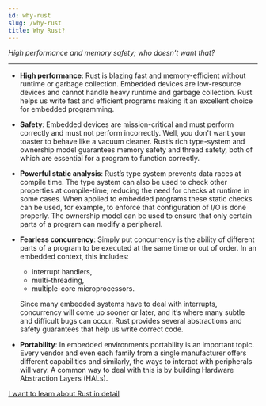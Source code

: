 ```yaml
---
id: why-rust
slug: /why-rust
title: Why Rust?
---
```


_High performance and memory safety; who doesn't want that?_

----

* **High performance**: Rust is blazing fast and memory-efficient without runtime or garbage collection. Embedded devices are low-resource devices and cannot handle heavy runtime and garbage collection. Rust helps us write fast and efficient programs making it an excellent choice for embedded programming.

* **Safety**: Embedded devices are mission-critical and must perform correctly and must not perform incorrectly. Well, you don't want your toaster to behave like a vacuum cleaner. Rust’s rich type-system and ownership model guarantees memory safety and thread safety, both of which are essential for a program to function correctly.

* **Powerful static analysis**: Rust’s type system prevents data races at compile time. The type system can also be used to check other properties at compile-time; reducing the need for checks at runtime in some cases. When applied to embedded programs these static checks can be used, for example, to enforce that configuration of I/O is done properly. The ownership model can be used to ensure that only certain parts of a program can modify a peripheral.

* **Fearless concurrency**: Simply put concurrency is the ability of different parts of a program to be executed at the same time or out of order. In an embedded context, this includes:

  * interrupt handlers,
  * multi-threading,
  * multiple-core microprocessors.

  Since many embedded systems have to deal with interrupts, concurrency will come up sooner or later, and it’s where many subtle and difficult bugs can occur. Rust provides several abstractions and safety guarantees that help us write correct code.

* **Portability**: In embedded environments portability is an important topic. Every vendor and even each family from a single manufacturer offers different capabilities and similarly, the ways to interact with peripherals will vary. A common way to deal with this is by building Hardware Abstraction Layers (HALs).


[I want to learn about Rust in detail](https://doc.rust-lang.org/stable/book/)